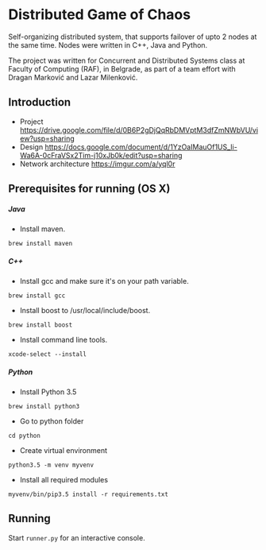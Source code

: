# Distributed Game of Chaos
Self-organizing distributed system, that supports failover of upto 2 nodes at the same time. Nodes were written in C++, Java and Python.

The project was written for Concurrent and Distributed Systems class at Faculty of Computing (RAF), in Belgrade, as part of a team effort with Dragan Marković and Lazar Milenković.

## Introduction
- Project https://drive.google.com/file/d/0B6P2gDjQqRbDMVptM3dfZmNWbVU/view?usp=sharing
- Design https://docs.google.com/document/d/1YzOaIMauOf1US_li-Wa6A-0cFraVSx2Tim-j10xJb0k/edit?usp=sharing
- Network architecture https://imgur.com/a/yql0r

## Prerequisites for running (OS X)
##### Java
- Install maven.
```
brew install maven
```

##### C++
- Install gcc and make sure it's on your path variable.
```
brew install gcc
```
- Install boost to /usr/local/include/boost.
```
brew install boost
```
- Install command line tools.
```
xcode-select --install
```

##### Python
- Install Python 3.5
```
brew install python3
```
- Go to python folder
```
cd python
```
- Create virtual environment
```
python3.5 -m venv myvenv
```
- Install all required modules
```
myvenv/bin/pip3.5 install -r requirements.txt
```

## Running
Start `runner.py` for an interactive console.

